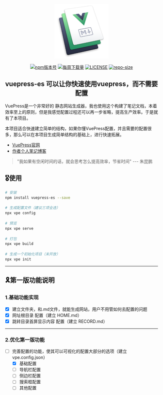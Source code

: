 <p align="center">
  <img width="180" src="https://raw.githubusercontent.com/vuejs/vuepress/master/packages/docs/docs/.vuepress/public/hero.png" alt="logo">
</p>

<p align="center">
    <a href="https://www.npmjs.com/package/vuepress-es"><img src="https://img.shields.io/npm/v/vuepress-es" alt="npm版本号"></a>
    <a href="javascript:;"><img src="https://img.shields.io/npm/dw/vuepress-es" alt="每周下载量"></a>
    <a href="javascript:;"><img src="https://img.shields.io/github/license/itz2019/vuepress-es" alt="LICENSE"></a>
    <a href="javascript:;"><img src="https://img.shields.io/github/repo-size/itz2019/vuepress-es" alt="repo-size"></a>
</p>

<h2 align="center">vuepress-es 可以让你快速使用vuepress，而不需要配置</h2>

VuePress是一个非常好的 静态网站生成器，我也使用这个构建了笔记文档，本着效率至上的原则，但是我感觉配置过程还可以再一步省略，提高生产效率。于是就有了本项目。

本项目适合快速建立简单的结构，如果你懂VuePress配置，并且需要的配置很多，那么可以在本项目生成简单结构的基础上，进行快速拓展。

- [VuePress官网](https://vuepress.vuejs.org/zh/)
- [作者个人笔记博客](https://zhukunpenglinyutong.github.io/)

> "我如果有空闲时间的话，就会思考怎么提高效率，节省时间" --- 朱昆鹏

## 🎖使用

```sh
# 安装
npm install vuepress-es --save

# 生成配置文件（建议三项全选）
npx vpe config

# 预览
npx vpe serve

# 打包
npx vpe build

# 生成一个初始化项目（未开放）
npx vpe init
```

---

## 🎗第一版功能说明

### 1.基础功能实现

- [x] 建立文件夹，和.md文件，就能生成网站，用户不用管如何去配置的问题
- [x] 网址根目录 配置（建立 HOME.md）
- [x] 跳转目录首屏显示内容 配置（建立 RECORD.md）

---

### 2.优化第一版功能

- [ ] 完善配置的功能，使其可以可视化的配置大部分的选项（建立 vpe.config.json）
  - [x] 基础配置
  - [ ] 导航栏配置
  - [ ] 侧边栏配置
  - [ ] 搜索框配置
  - [ ] 其他配置